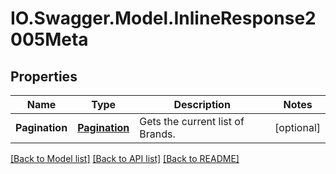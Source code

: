 # IO.Swagger.Model.InlineResponse2005Meta
## Properties

Name | Type | Description | Notes
------------ | ------------- | ------------- | -------------
**Pagination** | [**Pagination**](Pagination.md) | Gets the current list of Brands. | [optional] 

[[Back to Model list]](../README.md#documentation-for-models) [[Back to API list]](../README.md#documentation-for-api-endpoints) [[Back to README]](../README.md)


